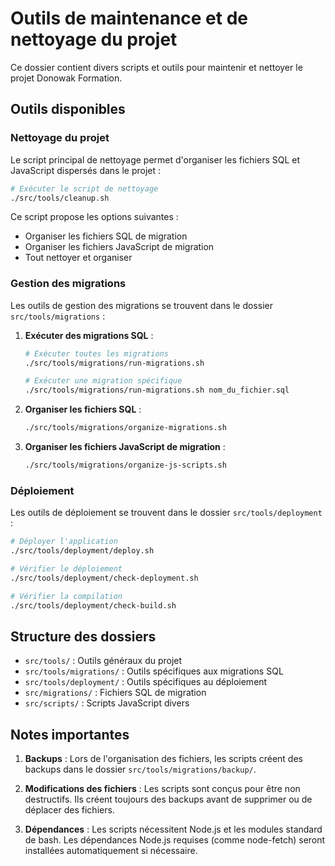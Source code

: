 # Outils de maintenance et de nettoyage du projet

Ce dossier contient divers scripts et outils pour maintenir et nettoyer le projet Donowak Formation.

## Outils disponibles

### Nettoyage du projet

Le script principal de nettoyage permet d'organiser les fichiers SQL et JavaScript dispersés dans le projet :

```bash
# Exécuter le script de nettoyage
./src/tools/cleanup.sh
```

Ce script propose les options suivantes :
- Organiser les fichiers SQL de migration
- Organiser les fichiers JavaScript de migration
- Tout nettoyer et organiser

### Gestion des migrations

Les outils de gestion des migrations se trouvent dans le dossier `src/tools/migrations` :

1. **Exécuter des migrations SQL** :
   ```bash
   # Exécuter toutes les migrations
   ./src/tools/migrations/run-migrations.sh
   
   # Exécuter une migration spécifique
   ./src/tools/migrations/run-migrations.sh nom_du_fichier.sql
   ```

2. **Organiser les fichiers SQL** :
   ```bash
   ./src/tools/migrations/organize-migrations.sh
   ```

3. **Organiser les fichiers JavaScript de migration** :
   ```bash
   ./src/tools/migrations/organize-js-scripts.sh
   ```

### Déploiement

Les outils de déploiement se trouvent dans le dossier `src/tools/deployment` :

```bash
# Déployer l'application
./src/tools/deployment/deploy.sh

# Vérifier le déploiement
./src/tools/deployment/check-deployment.sh

# Vérifier la compilation
./src/tools/deployment/check-build.sh
```

## Structure des dossiers

- `src/tools/` : Outils généraux du projet
- `src/tools/migrations/` : Outils spécifiques aux migrations SQL
- `src/tools/deployment/` : Outils spécifiques au déploiement
- `src/migrations/` : Fichiers SQL de migration
- `src/scripts/` : Scripts JavaScript divers

## Notes importantes

1. **Backups** : Lors de l'organisation des fichiers, les scripts créent des backups dans le dossier `src/tools/migrations/backup/`.

2. **Modifications des fichiers** : Les scripts sont conçus pour être non destructifs. Ils créent toujours des backups avant de supprimer ou de déplacer des fichiers.

3. **Dépendances** : Les scripts nécessitent Node.js et les modules standard de bash. Les dépendances Node.js requises (comme node-fetch) seront installées automatiquement si nécessaire. 